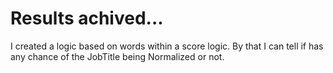 # Results achived...

I created a logic based on words within a score logic.
By that I can tell if has any chance of the JobTitle being Normalized or not.

